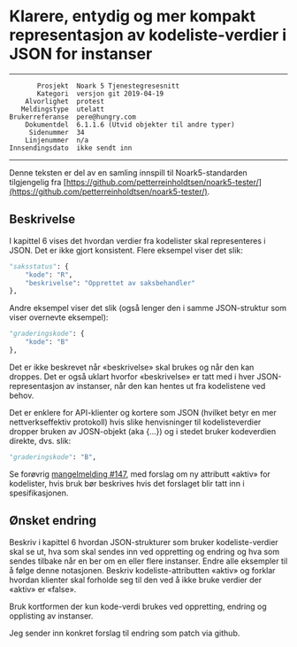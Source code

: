 Klarere, entydig og mer kompakt representasjon av kodeliste-verdier i JSON for instanser
========================================================================================

 ------------------  ---------------------------------
           Prosjekt  Noark 5 Tjenestegresesnitt
           Kategori  versjon git 2019-04-19
        Alvorlighet  protest
       Meldingstype  utelatt
    Brukerreferanse  pere@hungry.com
        Dokumentdel  6.1.1.6 (Utvid objekter til andre typer)
         Sidenummer  34
        Linjenummer  n/a
    Innsendingsdato  ikke sendt inn
 ------------------  ---------------------------------

Denne teksten er del av en samling innspill til Noark5-standarden
tilgjengelig fra
[https://github.com/petterreinholdtsen/noark5-tester/](https://github.com/petterreinholdtsen/noark5-tester/).

Beskrivelse
-----------

I kapittel 6 vises det hvordan verdier fra kodelister skal
representeres i JSON.  Det er ikke gjort konsistent.  Flere eksempel
viser det slik:

```Python
"saksstatus": {
    "kode": "R",
    "beskrivelse": "Opprettet av saksbehandler"
},
```

Andre eksempel viser det slik (også lenger den i samme JSON-struktur
som viser overnevte eksempel):

```Python
"graderingskode": {
    "kode": "B"
},
```

Det er ikke beskrevet når «beskrivelse» skal brukes og når den kan
droppes.  Det er også uklart hvorfor «beskrivelse» er tatt med i hver
JSON-representasjon av instanser, når den kan hentes ut fra
kodelistene ved behov.

Det er enklere for API-klienter og kortere som JSON (hvilket betyr en
mer nettverkseffektiv protokoll) hvis slike henvisninger til
kodelisteverdier dropper bruken av JOSN-objekt (aka {...}) og i stedet
bruker kodeverdien direkte, dvs. slik:

```Python
"graderingskode": "B",
```

Se forøvrig [mangelmelding
#147](https://github.com/arkivverket/noark5-tjenestegrensesnitt-standard/issues/147),
med forslag om ny attributt «aktiv» for kodelister, hvis bruk bør
beskrives hvis det forslaget blir tatt inn i spesifikasjonen.

Ønsket endring
--------------

Beskriv i kapittel 6 hvordan JSON-strukturer som bruker
kodeliste-verdier skal se ut, hva som skal sendes inn ved oppretting
og endring og hva som sendes tilbake når en ber om en eller flere
instanser.  Endre alle eksempler til å følge denne notasjonen.
Beskriv kodeliste-attributten «aktiv» og forklar hvordan klienter skal
forholde seg til den ved å ikke bruke verdier der «aktiv» er «false».

Bruk kortformen der kun kode-verdi brukes ved oppretting, endring og
opplisting av instanser.

Jeg sender inn konkret forslag til endring som patch via github.

